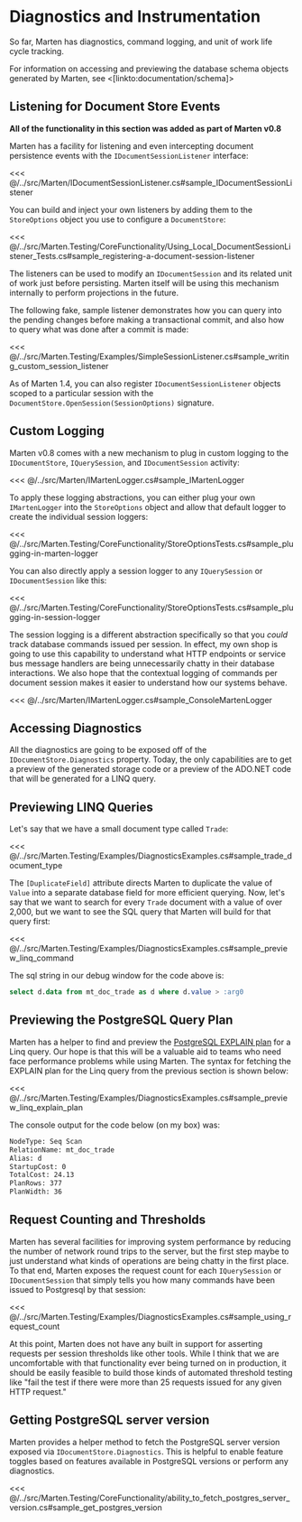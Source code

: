 # Diagnostics and Instrumentation

So far, Marten has diagnostics, command logging, and unit of work life cycle tracking.

For information on accessing and previewing the database schema objects generated by Marten, see <[linkto:documentation/schema]>

## Listening for Document Store Events

**All of the functionality in this section was added as part of Marten v0.8**

Marten has a facility for listening and even intercepting document persistence events with the `IDocumentSessionListener` interface:

<<< @/../src/Marten/IDocumentSessionListener.cs#sample_IDocumentSessionListener

You can build and inject your own listeners by adding them to the `StoreOptions` object you use to configure a `DocumentStore`:

<<< @/../src/Marten.Testing/CoreFunctionality/Using_Local_DocumentSessionListener_Tests.cs#sample_registering-a-document-session-listener

The listeners can be used to modify an `IDocumentSession` and its related unit of work just before persisting. Marten itself will be using this mechanism
internally to perform projections in the future.

The following fake, sample listener demonstrates how you can query into the pending changes before making a transactional commit, and also how to
query what was done after a commit is made:

<<< @/../src/Marten.Testing/Examples/SimpleSessionListener.cs#sample_writing_custom_session_listener

As of Marten 1.4, you can also register `IDocumentSessionListener` objects scoped to a particular session with the
`DocumentStore.OpenSession(SessionOptions)` signature.

## Custom Logging

Marten v0.8 comes with a new mechanism to plug in custom logging to the `IDocumentStore`, `IQuerySession`, and `IDocumentSession` activity:

<<< @/../src/Marten/IMartenLogger.cs#sample_IMartenLogger

To apply these logging abstractions, you can either plug your own `IMartenLogger` into the `StoreOptions` object and allow that default logger to create the individual session loggers:

<<< @/../src/Marten.Testing/CoreFunctionality/StoreOptionsTests.cs#sample_plugging-in-marten-logger

You can also directly apply a session logger to any `IQuerySession` or `IDocumentSession` like this:

<<< @/../src/Marten.Testing/CoreFunctionality/StoreOptionsTests.cs#sample_plugging-in-session-logger

The session logging is a different abstraction specifically so that you _could_ track database commands issued per session. In effect, my own shop is going to use this capability to understand what HTTP endpoints or service bus message handlers are being unnecessarily chatty in their database interactions. We also hope that the contextual logging of commands per document session makes it easier to understand how our systems behave.

<<< @/../src/Marten/IMartenLogger.cs#sample_ConsoleMartenLogger

## Accessing Diagnostics

All the diagnostics are going to be exposed off of the `IDocumentStore.Diagnostics` property. Today, the only capabilities are to get a preview of the generated storage code or a preview of the ADO.NET code that will be generated for a LINQ query.

## Previewing LINQ Queries

Let's say that we have a small document type called `Trade`:

<<< @/../src/Marten.Testing/Examples/DiagnosticsExamples.cs#sample_trade_document_type

The `[DuplicateField]` attribute directs Marten to duplicate the value of `Value` into a separate database field for more efficient querying. Now, let's say that we want to search for every `Trade` document with a value of over 2,000, but we want to see the SQL query that Marten will build for that query first:

<<< @/../src/Marten.Testing/Examples/DiagnosticsExamples.cs#sample_preview_linq_command

The sql string in our debug window for the code above is:

```sql
select d.data from mt_doc_trade as d where d.value > :arg0
```

## Previewing the PostgreSQL Query Plan

Marten has a helper to find and preview the [PostgreSQL EXPLAIN plan](http://www.postgresql.org/docs/9.5/static/using-explain.html) for a Linq query. Our hope is that this will be a valuable aid to teams who need face performance problems while using Marten. The syntax for fetching the EXPLAIN plan for the Linq query from the previous section is shown below:

<<< @/../src/Marten.Testing/Examples/DiagnosticsExamples.cs#sample_preview_linq_explain_plan

The console output for the code below (on my box) was:

```bash
NodeType: Seq Scan
RelationName: mt_doc_trade
Alias: d
StartupCost: 0
TotalCost: 24.13
PlanRows: 377
PlanWidth: 36
```

## Request Counting and Thresholds

Marten has several facilities for improving system performance by reducing the number of network round trips to the server, but the first step maybe to
just understand what kinds of operations are being chatty in the first place. To that end, Marten exposes the request count for each `IQuerySession` or `IDocumentSession` that simply tells you how many commands have been issued to Postgresql by that session:

<<< @/../src/Marten.Testing/Examples/DiagnosticsExamples.cs#sample_using_request_count

At this point, Marten does not have any built in support for asserting requests per session thresholds like other tools. While I think that we are uncomfortable with that functionality ever being turned on in production, it should be easily feasible to build those kinds of automated threshold testing like "fail the test if there were more than 25 requests issued for any given HTTP request."

## Getting PostgreSQL server version

Marten provides a helper method to fetch the PostgreSQL server version exposed via `IDocumentStore.Diagnostics`. This is helpful to enable feature toggles based on features available in PostgreSQL versions or perform any diagnostics.

<<< @/../src/Marten.Testing/CoreFunctionality/ability_to_fetch_postgres_server_version.cs#sample_get_postgres_version
